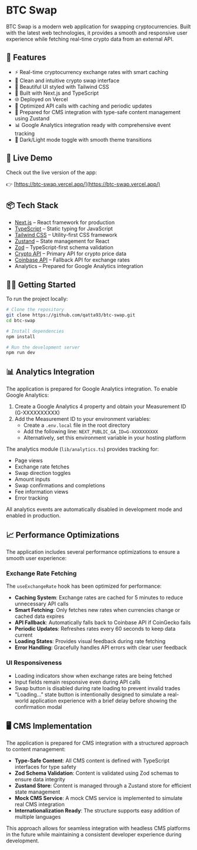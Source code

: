 # BTC Swap

BTC Swap is a modern web application for swapping cryptocurrencies. Built with the latest web technologies, it provides a smooth and responsive user experience while fetching real-time crypto data from an external API.

## 🚀 Features

- ⚡ Real-time cryptocurrency exchange rates with smart caching
- 💱 Clean and intuitive crypto swap interface
- 🎨 Beautiful UI styled with Tailwind CSS
- 🔧 Built with Next.js and TypeScript
- 🌐 Deployed on Vercel
- 🔄 Optimized API calls with caching and periodic updates
- 📝 Prepared for CMS integration with type-safe content management using Zustand
- 📊 Google Analytics integration ready with comprehensive event tracking
- 🌙 Dark/Light mode toggle with smooth theme transitions

## 🔗 Live Demo

Check out the live version of the app:

👉 [https://btc-swap.vercel.app/](https://btc-swap.vercel.app/)

## 📦 Tech Stack

- [Next.js](https://nextjs.org/) – React framework for production
- [TypeScript](https://www.typescriptlang.org/) – Static typing for JavaScript
- [Tailwind CSS](https://tailwindcss.com/) – Utility-first CSS framework
- [Zustand](https://github.com/pmndrs/zustand) – State management for React
- [Zod](https://zod.dev/) – TypeScript-first schema validation
- [Crypto API](https://www.coingecko.com/en/api) – Primary API for crypto price data
- [Coinbase API](https://developers.coinbase.com/) – Fallback API for exchange rates
- Analytics – Prepared for Google Analytics integration

## 🧑‍💻 Getting Started

To run the project locally:

```bash
# Clone the repository
git clone https://github.com/qatta93/btc-swap.git
cd btc-swap

# Install dependencies
npm install

# Run the development server
npm run dev
```

## 📊 Analytics Integration

The application is prepared for Google Analytics integration. To enable Google Analytics:

1. Create a Google Analytics 4 property and obtain your Measurement ID (G-XXXXXXXXXX)
2. Add the Measurement ID to your environment variables:
   - Create a `.env.local` file in the root directory
   - Add the following line: `NEXT_PUBLIC_GA_ID=G-XXXXXXXXXX`
   - Alternatively, set this environment variable in your hosting platform

The analytics module (`lib/analytics.ts`) provides tracking for:

- Page views
- Exchange rate fetches
- Swap direction toggles
- Amount inputs
- Swap confirmations and completions
- Fee information views
- Error tracking

All analytics events are automatically disabled in development mode and enabled in production.

## 📈 Performance Optimizations

The application includes several performance optimizations to ensure a smooth user experience:

### Exchange Rate Fetching

The `useExchangeRate` hook has been optimized for performance:

- **Caching System**: Exchange rates are cached for 5 minutes to reduce unnecessary API calls
- **Smart Fetching**: Only fetches new rates when currencies change or cached data expires
- **API Fallback**: Automatically falls back to Coinbase API if CoinGecko fails
- **Periodic Updates**: Refreshes rates every 60 seconds to keep data current
- **Loading States**: Provides visual feedback during rate fetching
- **Error Handling**: Gracefully handles API errors with clear user feedback

### UI Responsiveness

- Loading indicators show when exchange rates are being fetched
- Input fields remain responsive even during API calls
- Swap button is disabled during rate loading to prevent invalid trades
- "Loading..." state button is intentionally designed to simulate a real-world application experience with a brief delay before showing the confirmation modal

## 🖥️ CMS Implementation

The application is prepared for CMS integration with a structured approach to content management:

- **Type-Safe Content**: All CMS content is defined with TypeScript interfaces for type safety
- **Zod Schema Validation**: Content is validated using Zod schemas to ensure data integrity
- **Zustand Store**: Content is managed through a Zustand store for efficient state management
- **Mock CMS Service**: A mock CMS service is implemented to simulate real CMS integration
- **Internationalization Ready**: The structure supports easy addition of multiple languages

This approach allows for seamless integration with headless CMS platforms in the future while maintaining a consistent developer experience during development.
